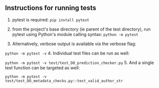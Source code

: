 
## Instructions for running tests

1. pytest is required: `pip install pytest`

2. from the project's base directory (ie parent of the test directory), 
run pytest using Python's module calling syntax: `python -m pytest`
3. Alternatively, verbose output is available via the verbose flag: 

`python -m pytest -v`
4. Individual test files can be run as well: 

`python -m pytest -v test/test_DO_prediction_checker.py`
5. And a single test function can be targeted as well:

`python -m pytest -v test/test_DO_metadata_checks.py::test_valid_author_str`
